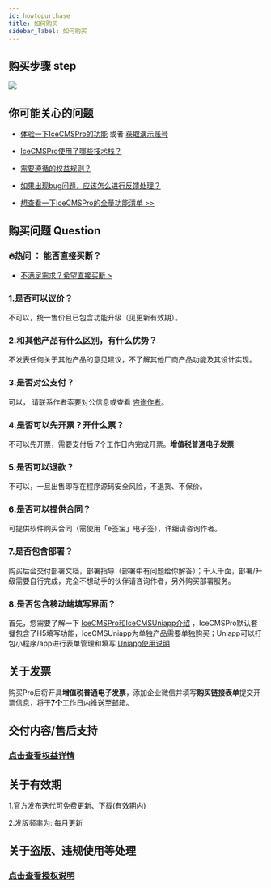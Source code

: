 ```yaml
---
id: howtopurchase
title: 如何购买
sidebar_label: 如何购买
---
```


## 购买步骤 step

![](https://doc.tduckcloud.com/assets/img4.f18a8cda.png)

## 你可能关心的问题

+   [体验一下IceCMSPro的功能](https://pro.tduckcloud.com/) 或者 [获取演示账号](https://doc.tduckcloud.com/functionDesc/account.html)
    
+   [IceCMSPro使用了哪些技术栈？](https://doc.tduckcloud.com/buyPro/technology.html)
    
+   [需要遵循的权益规则？](https://doc.tduckcloud.com/buyPro/authorize.html)
    
+   [如果出现bug问题，应该怎么进行反馈处理？](https://doc.tduckcloud.com/buyPro/workOrder.html)
    
+   [想查看一下IceCMSPro的全量功能清单 >>](https://docs.qq.com/sheet/DSUhoR2pOc2RuZ0Va?tab=BB08J3)
    

## 购买问题 Question

### 🔥热问 ： 能否直接买断？

+   [不满足需求？希望直接买断 >](https://pro.tduckcloud.com/s/By3xkiBI)

### 1.是否可以议价？

不可以，统一售价且已包含功能升级（见更新有效期）。

### 2.和其他产品有什么区别，有什么优势？

不发表任何关于其他产品的意见建议，不了解其他厂商产品功能及其设计实现。

### 3.是否对公支付？

可以， 请联系作者索要对公信息或查看 [咨询作者](https://work.weixin.qq.com/kfid/kfc60ac355e8e8da022)。

### 4.是否可以先开票？开什么票？

不可以先开票，需要支付后 7个工作日内完成开票。**增值税普通电子发票**

### 5.是否可以退款？

不可以，一旦出售即存在程序源码安全风险，不退货、不保价。

### 6.是否可以提供合同？

可提供软件购买合同（需使用「e签宝」电子签），详细请咨询作者。

### 7.是否包含部署？

购买后会交付部署文档，部署指导（部署中有问题给你解答）；千人千面，部署/升级需要自行完成，完全不想动手的伙伴请咨询作者，另外购买部署服务。

### 8.是否包含移动端填写界面？

首先，您需要了解一下 [IceCMSPro和IceCMSUniapp介绍](https://doc.tduckcloud.com/functionDesc/index.html) ，IceCMSPro默认套餐包含了H5填写功能，IceCMSUniapp为单独产品需要单独购买；Uniapp可以打包小程序/app进行表单管理和填写 [Uniapp使用说明](https://doc.tduckcloud.com/functionDesc/uniappDesc.html)

## 关于发票

购买Pro后将开具**增值税普通电子发票**，添加企业微信并填写**购买链接表单**提交开票信息，将于**7个**工作日内推送至邮箱。

## 交付内容/售后支持

### [点击查看权益详情](https://doc.tduckcloud.com/buyPro/equity.html)

## 关于有效期

1.官方发布迭代可免费更新、下载(有效期内)

2.发版频率为: 每月更新

## 关于盗版、违规使用等处理

### [点击查看授权说明](https://doc.tduckcloud.com/buyPro/authorize.html)